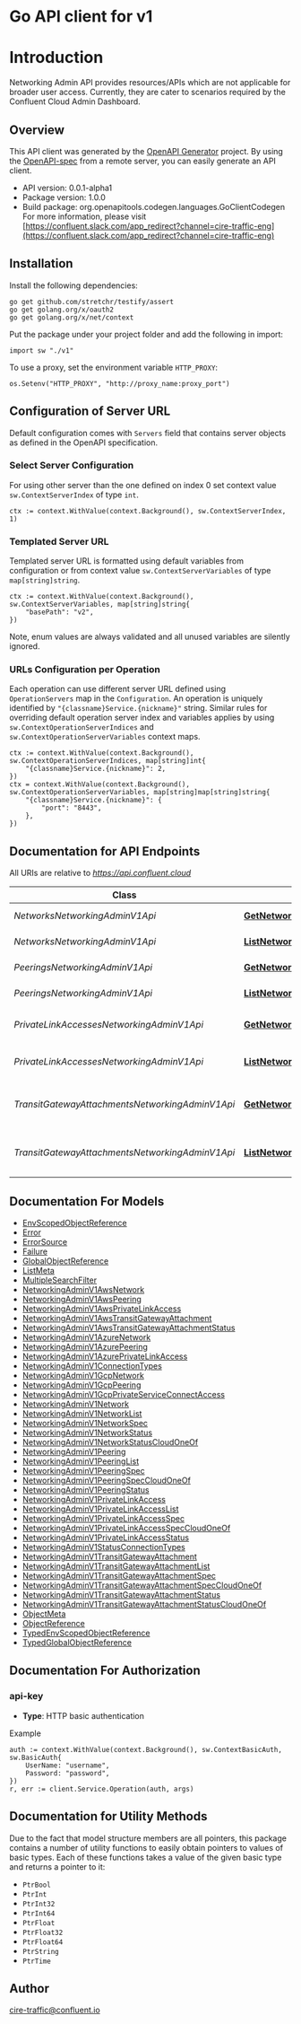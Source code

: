 # Go API client for v1

# Introduction

Networking Admin API provides resources/APIs which are not applicable for broader user access.
Currently, they are cater to scenarios required by the Confluent Cloud Admin Dashboard.


## Overview
This API client was generated by the [OpenAPI Generator](https://openapi-generator.tech) project.  By using the [OpenAPI-spec](https://www.openapis.org/) from a remote server, you can easily generate an API client.

- API version: 0.0.1-alpha1
- Package version: 1.0.0
- Build package: org.openapitools.codegen.languages.GoClientCodegen
For more information, please visit [https://confluent.slack.com/app_redirect?channel=cire-traffic-eng](https://confluent.slack.com/app_redirect?channel=cire-traffic-eng)

## Installation

Install the following dependencies:

```shell
go get github.com/stretchr/testify/assert
go get golang.org/x/oauth2
go get golang.org/x/net/context
```

Put the package under your project folder and add the following in import:

```golang
import sw "./v1"
```

To use a proxy, set the environment variable `HTTP_PROXY`:

```golang
os.Setenv("HTTP_PROXY", "http://proxy_name:proxy_port")
```

## Configuration of Server URL

Default configuration comes with `Servers` field that contains server objects as defined in the OpenAPI specification.

### Select Server Configuration

For using other server than the one defined on index 0 set context value `sw.ContextServerIndex` of type `int`.

```golang
ctx := context.WithValue(context.Background(), sw.ContextServerIndex, 1)
```

### Templated Server URL

Templated server URL is formatted using default variables from configuration or from context value `sw.ContextServerVariables` of type `map[string]string`.

```golang
ctx := context.WithValue(context.Background(), sw.ContextServerVariables, map[string]string{
	"basePath": "v2",
})
```

Note, enum values are always validated and all unused variables are silently ignored.

### URLs Configuration per Operation

Each operation can use different server URL defined using `OperationServers` map in the `Configuration`.
An operation is uniquely identified by `"{classname}Service.{nickname}"` string.
Similar rules for overriding default operation server index and variables applies by using `sw.ContextOperationServerIndices` and `sw.ContextOperationServerVariables` context maps.

```
ctx := context.WithValue(context.Background(), sw.ContextOperationServerIndices, map[string]int{
	"{classname}Service.{nickname}": 2,
})
ctx = context.WithValue(context.Background(), sw.ContextOperationServerVariables, map[string]map[string]string{
	"{classname}Service.{nickname}": {
		"port": "8443",
	},
})
```

## Documentation for API Endpoints

All URIs are relative to *https://api.confluent.cloud*

Class | Method | HTTP request | Description
------------ | ------------- | ------------- | -------------
*NetworksNetworkingAdminV1Api* | [**GetNetworkingAdminV1Network**](docs/NetworksNetworkingAdminV1Api.md#getnetworkingadminv1network) | **Get** /networking-admin/v1/networks/{id} | Read a Network
*NetworksNetworkingAdminV1Api* | [**ListNetworkingAdminV1Networks**](docs/NetworksNetworkingAdminV1Api.md#listnetworkingadminv1networks) | **Get** /networking-admin/v1/networks | List of Networks
*PeeringsNetworkingAdminV1Api* | [**GetNetworkingAdminV1Peering**](docs/PeeringsNetworkingAdminV1Api.md#getnetworkingadminv1peering) | **Get** /networking-admin/v1/peerings/{id} | Read a Peering
*PeeringsNetworkingAdminV1Api* | [**ListNetworkingAdminV1Peerings**](docs/PeeringsNetworkingAdminV1Api.md#listnetworkingadminv1peerings) | **Get** /networking-admin/v1/peerings | List of Peerings
*PrivateLinkAccessesNetworkingAdminV1Api* | [**GetNetworkingAdminV1PrivateLinkAccess**](docs/PrivateLinkAccessesNetworkingAdminV1Api.md#getnetworkingadminv1privatelinkaccess) | **Get** /networking-admin/v1/private-link-accesses/{id} | Read a Private Link Access
*PrivateLinkAccessesNetworkingAdminV1Api* | [**ListNetworkingAdminV1PrivateLinkAccesses**](docs/PrivateLinkAccessesNetworkingAdminV1Api.md#listnetworkingadminv1privatelinkaccesses) | **Get** /networking-admin/v1/private-link-accesses | List of Private Link Accesses
*TransitGatewayAttachmentsNetworkingAdminV1Api* | [**GetNetworkingAdminV1TransitGatewayAttachment**](docs/TransitGatewayAttachmentsNetworkingAdminV1Api.md#getnetworkingadminv1transitgatewayattachment) | **Get** /networking-admin/v1/transit-gateway-attachments/{id} | Read a Transit Gateway Attachment
*TransitGatewayAttachmentsNetworkingAdminV1Api* | [**ListNetworkingAdminV1TransitGatewayAttachments**](docs/TransitGatewayAttachmentsNetworkingAdminV1Api.md#listnetworkingadminv1transitgatewayattachments) | **Get** /networking-admin/v1/transit-gateway-attachments | List of Transit Gateway Attachments


## Documentation For Models

 - [EnvScopedObjectReference](docs/EnvScopedObjectReference.md)
 - [Error](docs/Error.md)
 - [ErrorSource](docs/ErrorSource.md)
 - [Failure](docs/Failure.md)
 - [GlobalObjectReference](docs/GlobalObjectReference.md)
 - [ListMeta](docs/ListMeta.md)
 - [MultipleSearchFilter](docs/MultipleSearchFilter.md)
 - [NetworkingAdminV1AwsNetwork](docs/NetworkingAdminV1AwsNetwork.md)
 - [NetworkingAdminV1AwsPeering](docs/NetworkingAdminV1AwsPeering.md)
 - [NetworkingAdminV1AwsPrivateLinkAccess](docs/NetworkingAdminV1AwsPrivateLinkAccess.md)
 - [NetworkingAdminV1AwsTransitGatewayAttachment](docs/NetworkingAdminV1AwsTransitGatewayAttachment.md)
 - [NetworkingAdminV1AwsTransitGatewayAttachmentStatus](docs/NetworkingAdminV1AwsTransitGatewayAttachmentStatus.md)
 - [NetworkingAdminV1AzureNetwork](docs/NetworkingAdminV1AzureNetwork.md)
 - [NetworkingAdminV1AzurePeering](docs/NetworkingAdminV1AzurePeering.md)
 - [NetworkingAdminV1AzurePrivateLinkAccess](docs/NetworkingAdminV1AzurePrivateLinkAccess.md)
 - [NetworkingAdminV1ConnectionTypes](docs/NetworkingAdminV1ConnectionTypes.md)
 - [NetworkingAdminV1GcpNetwork](docs/NetworkingAdminV1GcpNetwork.md)
 - [NetworkingAdminV1GcpPeering](docs/NetworkingAdminV1GcpPeering.md)
 - [NetworkingAdminV1GcpPrivateServiceConnectAccess](docs/NetworkingAdminV1GcpPrivateServiceConnectAccess.md)
 - [NetworkingAdminV1Network](docs/NetworkingAdminV1Network.md)
 - [NetworkingAdminV1NetworkList](docs/NetworkingAdminV1NetworkList.md)
 - [NetworkingAdminV1NetworkSpec](docs/NetworkingAdminV1NetworkSpec.md)
 - [NetworkingAdminV1NetworkStatus](docs/NetworkingAdminV1NetworkStatus.md)
 - [NetworkingAdminV1NetworkStatusCloudOneOf](docs/NetworkingAdminV1NetworkStatusCloudOneOf.md)
 - [NetworkingAdminV1Peering](docs/NetworkingAdminV1Peering.md)
 - [NetworkingAdminV1PeeringList](docs/NetworkingAdminV1PeeringList.md)
 - [NetworkingAdminV1PeeringSpec](docs/NetworkingAdminV1PeeringSpec.md)
 - [NetworkingAdminV1PeeringSpecCloudOneOf](docs/NetworkingAdminV1PeeringSpecCloudOneOf.md)
 - [NetworkingAdminV1PeeringStatus](docs/NetworkingAdminV1PeeringStatus.md)
 - [NetworkingAdminV1PrivateLinkAccess](docs/NetworkingAdminV1PrivateLinkAccess.md)
 - [NetworkingAdminV1PrivateLinkAccessList](docs/NetworkingAdminV1PrivateLinkAccessList.md)
 - [NetworkingAdminV1PrivateLinkAccessSpec](docs/NetworkingAdminV1PrivateLinkAccessSpec.md)
 - [NetworkingAdminV1PrivateLinkAccessSpecCloudOneOf](docs/NetworkingAdminV1PrivateLinkAccessSpecCloudOneOf.md)
 - [NetworkingAdminV1PrivateLinkAccessStatus](docs/NetworkingAdminV1PrivateLinkAccessStatus.md)
 - [NetworkingAdminV1StatusConnectionTypes](docs/NetworkingAdminV1StatusConnectionTypes.md)
 - [NetworkingAdminV1TransitGatewayAttachment](docs/NetworkingAdminV1TransitGatewayAttachment.md)
 - [NetworkingAdminV1TransitGatewayAttachmentList](docs/NetworkingAdminV1TransitGatewayAttachmentList.md)
 - [NetworkingAdminV1TransitGatewayAttachmentSpec](docs/NetworkingAdminV1TransitGatewayAttachmentSpec.md)
 - [NetworkingAdminV1TransitGatewayAttachmentSpecCloudOneOf](docs/NetworkingAdminV1TransitGatewayAttachmentSpecCloudOneOf.md)
 - [NetworkingAdminV1TransitGatewayAttachmentStatus](docs/NetworkingAdminV1TransitGatewayAttachmentStatus.md)
 - [NetworkingAdminV1TransitGatewayAttachmentStatusCloudOneOf](docs/NetworkingAdminV1TransitGatewayAttachmentStatusCloudOneOf.md)
 - [ObjectMeta](docs/ObjectMeta.md)
 - [ObjectReference](docs/ObjectReference.md)
 - [TypedEnvScopedObjectReference](docs/TypedEnvScopedObjectReference.md)
 - [TypedGlobalObjectReference](docs/TypedGlobalObjectReference.md)


## Documentation For Authorization



### api-key

- **Type**: HTTP basic authentication

Example

```golang
auth := context.WithValue(context.Background(), sw.ContextBasicAuth, sw.BasicAuth{
    UserName: "username",
    Password: "password",
})
r, err := client.Service.Operation(auth, args)
```


## Documentation for Utility Methods

Due to the fact that model structure members are all pointers, this package contains
a number of utility functions to easily obtain pointers to values of basic types.
Each of these functions takes a value of the given basic type and returns a pointer to it:

* `PtrBool`
* `PtrInt`
* `PtrInt32`
* `PtrInt64`
* `PtrFloat`
* `PtrFloat32`
* `PtrFloat64`
* `PtrString`
* `PtrTime`

## Author

cire-traffic@confluent.io

